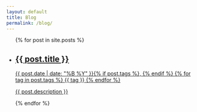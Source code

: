 ```yaml
---
layout: default
title: Blog
permalink: /blog/
---
```


<div class="home">
  <ul class="post-list">
    {% for post in site.posts %}
      <li>
        <a class="post-link" href="{{ post.url | prepend: site.baseurl }}">
          <h2>
            {{ post.title }}
          </h2>
          <span class="post-meta">
            {{ post.date | date: "%B %Y" }}{% if post.tags %}, {% endif %}
            {% for tag in post.tags %}
            <span class="tag">{{ tag }}</span>
            {% endfor %}
          </span>
          <p>{{ post.description }}</p>
        </a>
      </li>
    {% endfor %}
  </ul>
</div>
